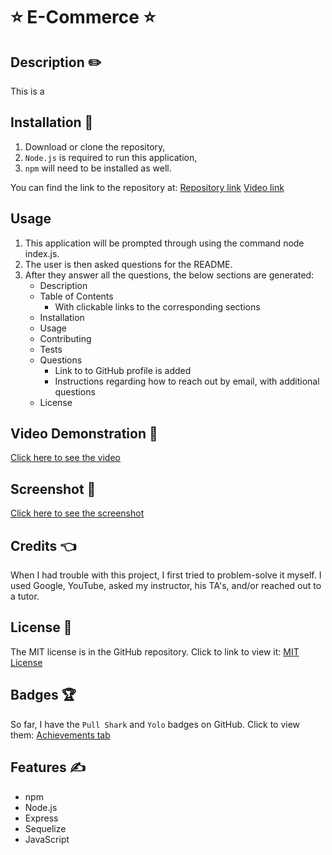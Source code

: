 # ⭐ E-Commerce ⭐

## Description ✏️

This is a 

## Installation 🔑

1.  Download or clone the repository,
2.  ```Node.js``` is required to run this application,
3.  ```npm``` will need to be installed as well.

You can find the link to the repository at:
[Repository link](https://github.com/123sites/E-Commerce.git)
[Video link](https://youtu.be/Ar7lHOCY1XQ)

## Usage

1. This application will be prompted through using the command node index.js.
2. The user is then asked questions for the README.
3. After they answer all the questions, the below sections are generated:
   - Description
   - Table of Contents
     - With clickable links to the corresponding sections
   - Installation
   - Usage
   - Contributing
   - Tests
   - Questions
     - Link to to GitHub profile is added
     - Instructions regarding how to reach out by email, with additional questions
   - License

## Video Demonstration 🎯

[Click here to see the video]()

## Screenshot 🎯

[Click here to see the screenshot]()

## Credits 👈

When I had trouble with this project, I first tried to problem-solve it myself. I used Google, YouTube, asked my instructor, his TA's, and/or reached out to a tutor.

## License 📝

The MIT license is in the GitHub repository.  Click to link to view it:
[MIT License](https://github.com/123sites/E-Commerce/blob/main/LICENSE)

## Badges 🏆

So far, I have the `Pull Shark` and `Yolo` badges on GitHub.  Click to view them:
[Achievements tab](https://github.com/123sites?tab=achievements)

## Features ✍

- npm
- Node.js
- Express
- Sequelize
- JavaScript
